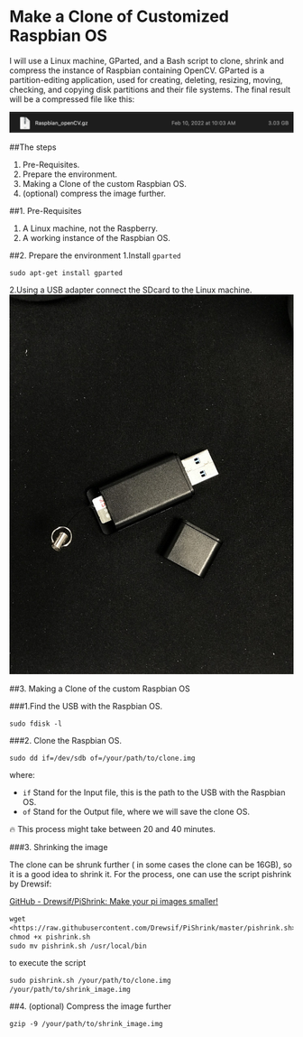 # Make a Clone of Customized Raspbian OS

I will use a Linux machine, GParted, and a Bash script to clone, shrink and compress the instance of Raspbian containing OpenCV.
GParted is a partition-editing application, used for creating, deleting, resizing, moving, checking, and copying disk partitions and their file systems.
The final result will be a compressed file like this:

![USB adapter](images/clone_raspbian_opencv_000.png)

##The steps
1. Pre-Requisites.
2. Prepare the environment.
3. Making a Clone of the custom Raspbian OS.
4. (optional) compress the image further.


##1. Pre-Requisites
1. A Linux machine, not the Raspberry.
2. A working instance of the Raspbian OS.

##2. Prepare the environment
1.Install `gparted`
```commandline
sudo apt-get install gparted
```

2.Using a USB adapter connect the SDcard to the Linux machine.
![USB adapter](images/clone_raspbian_opencv_001.png)

##3. Making a Clone of the custom Raspbian OS

###1.Find the USB with the Raspbian OS.
```commandline
sudo fdisk -l
```
###2. Clone the Raspbian OS.
```commandline
sudo dd if=/dev/sdb of=/your/path/to/clone.img
```

where:

* `if` Stand for the Input file, this is the path to the USB with the Raspbian OS.
* `of` Stand for the Output file, where we will save the clone OS.

<aside>
    🔥 This process might take between 20 and 40 minutes.
</aside>

###3. Shrinking the image

The clone can be shrunk further ( in some cases the clone can be 16GB), so it is a good idea to shrink it.
For the process, one can use the script pishrink by Drewsif:

[GitHub - Drewsif/PiShrink: Make your pi images smaller!](https://github.com/Drewsif/PiShrink)

```commandline
wget <https://raw.githubusercontent.com/Drewsif/PiShrink/master/pishrink.sh>
chmod +x pishrink.sh
sudo mv pishrink.sh /usr/local/bin
```

to execute the script
```commandline
sudo pishrink.sh /your/path/to/clone.img /your/path/to/shrink_image.img
```

##4. (optional) Compress the image further
```commandline
gzip -9 /your/path/to/shrink_image.img
```
